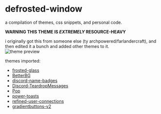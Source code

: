 # defrosted-window

a compilation of themes, css snippets, and personal code.

**WARNING THIS THEME IS *EXTREMELY* RESOURCE-HEAVY**

i originally got this from someone else (ty archpowered/farlandercraft), and then edited it a bunch and added other themes to it.  
![theme preview](https://send-me-femboy.thigh.pics/b6b84F3A0BeF01d4.jpg)

themes imported:

- [frosted-glass](https://github.com/DiscordStyles/FrostedGlass)
- [BetterBG](https://github.com/CloneyInnit/BetterBG)
- [discord-name-badges](https://github.com/Discord-Theme-Addons/discord-name-badges)
- [Discord-TeardropMessages](https://github.com/Freeplayg/Discord-TeardropMessages)
- [Pop](https://github.com/devinkid1/Pop)
- [power-toasts](https://github.com/Discord-Theme-Addons/power-toasts)
- [refined-user-connections](https://github.com/Discord-Theme-Addons/refined-user-connections)
- [gradientbuttons-v2](https://github.com/Discord-Theme-Addons/gradientbuttons-v2)
